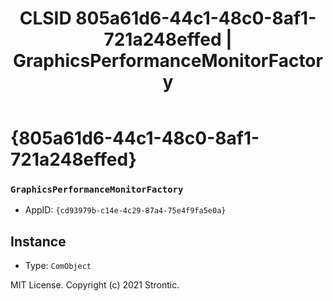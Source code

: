 ﻿---
title: "CLSID 805a61d6-44c1-48c0-8af1-721a248effed | GraphicsPerformanceMonitorFactory"
excerpt: What is COM-Object CLSID 805a61d6-44c1-48c0-8af1-721a248effed?
---

# {805a61d6-44c1-48c0-8af1-721a248effed}

### `GraphicsPerformanceMonitorFactory`
* AppID: `{cd93979b-c14e-4c29-87a4-75e4f9fa5e0a}`

## Instance

* Type: `ComObject`

MIT License. Copyright (c) 2021 Strontic.


